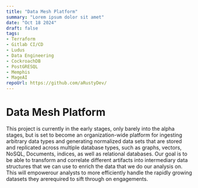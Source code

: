 ```yaml
---
title: "Data Mesh Platform"
summary: "Lorem ipsum dolor sit amet"
date: "Oct 18 2024"
draft: false
tags:
- Terraform
- Gitlab CI/CD
- Ludus
- Data Engineering
- CockroachDB
- PostGRESQL
- Memphis
- MageAI
repoUrl: https://github.com/aRustyDev/
---
```


# Data Mesh Platform

This project is currently in the early stages, only barely into the alpha stages, but is set to become an organization-wide platform 
for ingesting arbitrary data types and generating normalized data sets that are stored and replicated across multiple database types, such 
as graphs, vectors, NoSQL, Documents, indices, as well as relational databases. Our goal is to be able to transform and correlate different 
artifacts into intermediary data structures that we can use to enrich the data that we do our analysis on. This will empowerour analysts to 
more efficiently handle the rapidly growing datasets they arerequired to sift through on engagements.
